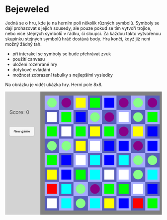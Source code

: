 # Bejeweled
Jedná se o hru, kde je na herním poli několik různých symbolů. Symboly se dají prohazovat s jejich sousedy, ale pouze pokud se tím vytvoří trojice, nebo více stejných symbolů v řádku, či sloupci. Za každou takto vytvořenou skupinku stejných symbolů hráč dostává body. Hra končí, když již není možný žádný tah.

- při interakci se symboly se bude přehrávat zvuk
- použití canvasu
- uložení rozehrané hry
- dotykové ovládání
- možnost zobrazení tabulky s nejlepšími vysledky

Na obrázku je vidět ukázka hry. Herní pole 8x8.

![alt text](https://github.com/koz0202/Bejeweled/blob/master/bej.png)
